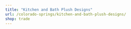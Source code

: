 ```yaml
---
title: "Kitchen and Bath Plush Designs"
url: /colorado-springs/kitchen-and-bath-plush-designs/
shop: trade
---
```

